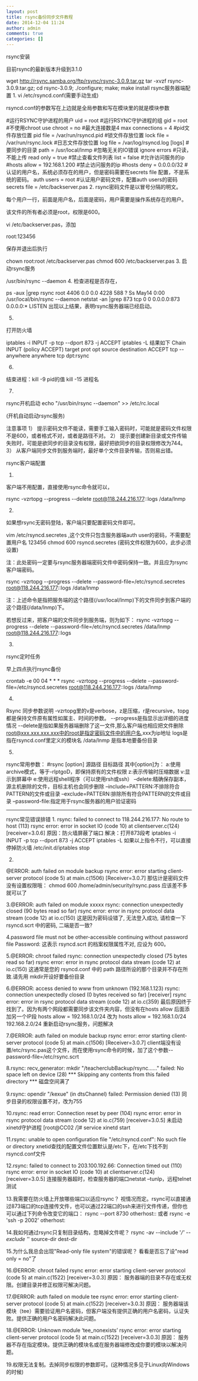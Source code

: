 ```yaml
---
layout: post
title: rsync备份同步文件教程
date: 2014-12-04 11:24
author: admin
comments: true
categories: []
---
```

rsync安装

目前rsync的最新版本升级到3.1.0

wget http://rsync.samba.org/ftp/rsync/rsync-3.0.9.tar.gz
tar -xvzf rsync-3.0.9.tar.gz; cd rsync-3.0.9;
./configure; make; make install
rsync服务器端配置
1.
vi /etc/rsyncd.conf(需要手动生成)

rsyncd.conf的参数写在上边就是全局参数和写在模块里的就是模块参数

#运行RSYNC守护进程的用户
uid = root
#运行RSYNC守护进程的组
gid = root
#不使用chroot
use chroot = no
#最大连接数是4
max connections = 4
#pid文件存放位置
pid file = /var/run/rsyncd.pid
#锁文件存放位置
lock file = /var/run/rsync.lock
#日志文件存放位置
log file = /var/log/rsyncd.log
[logs]
#要同步的目录
path = /usr/local/lnmp
#忽略无关的IO错误
ignore errors
#只读，不能上传
read only = true
#禁止查看文件列表
list = false
#允许访问服务的ip
#hosts allow = 192.168.1.200
#禁止访问服务的ip
#hosts deny = 0.0.0.0/32
#认证的用户名，系统必须存在的用户，但是密码需要在secrets file 配置，不是系统的密码。
auth users = root
#认证用户密码文件，配置auth users的密码
secrets file = /etc/backserver.pas
2.
rsync密码文件是以冒号分隔的明文。

每个用户一行，前面是用户名，后面是密码，用户需要是操作系统存在的用户。

该文件的所有者必须是root，权限是600。

vi /etc/backserver.pas，添加

root:123456

保存并退出后执行

chown root:root /etc/backserver.pas
chmod 600 /etc/backserver.pas
3.
启动rsync服务

/usr/bin/rsync --daemon
4.
检查进程是否存在，

ps -aux |grep rsync
root      4406  0.0  0.0   4228   588 ?        Ss   May14   0:00 /usr/local/bin/rsync --daemon
netstat -an |grep 873
tcp        0      0 0.0.0.0:873                 0.0.0.0:*                   LISTEN
出现以上结果，表明rsync服务器端已经启动。

5.
打开防火墙

iptables -i INPUT -p tcp --dport 873 -j ACCEPT
iptables -L
结果如下
Chain INPUT (policy ACCEPT)
target prot opt source destination
ACCEPT tcp -- anywhere anywhere tcp dpt:rsync

6.
结束进程：kill -9 pid的值
kill -15 进程名

7.
rsync开机启动
echo "/usr/bin/rsync --daemon" >> /etc/rc.local

(开机自动启动rsync服务)

注意事项
1） 提示密码文件不能读，需要手工输入密码时，可能就是密码文件权限不是600，或者格式不对，或者是路径不对。
2） 提示要创建新目录或文件传输失败时，可能是欲同步的目录没有权限，最好把欲同步的目录权限修改为744。
3） 从客户端同步文件到服务端时，最好单个文件目录传输，否则易出错。

rsync客户端配置

1.
客户端不用配置，直接使用rsync命令就可以，

rsync -vzrtopg --progress --delete root@118.244.216.177::logs /data/lnmp

2.
如果想rsync无密码登陆，客户端只要配置密码文件即可。

vim /etc/rsyncd.secretes ,这个文件只包含服务器端auth user的密码，不需要配置用户名
123456
chmod 600 rsyncd.secretes (密码文件权限为600，此步必须设置)

注：此处密码一定要与rsync服务器端密码文件中密码保持一致。并且应为rsync客户端密码。

rsync -vzrtopg --progress --delete --password-file=/etc/rsyncd.secretes root@118.244.216.177::logs /data/lnmp

注：上述命令是指把服务端的这个路径(/usr/local/lnmp)下的文件同步到客户端的这个路径(/data/lnmp)下。

若想反过来，把客户端的文件同步到服务端，则为如下：
rsync -vzrtopg --progress --delete --password-file=/etc/rsyncd.secretes /data/lnmp root@118.244.216.177::logs

3.
rsync定时任务

早上四点执行rsync备份

crontab -e
00 04 * * * rsync -vzrtopg --progress --delete --password-file=/etc/rsyncd.secretes root@118.244.216.177::logs /data/lnmp

4.
Rsync 同步参数说明
-vzrtopg里的v是verbose，z是压缩，r是recursive，topg都是保持文件原有属性如属主、时间的参数。
--progress是指显示出详细的进度情况
--delete是指如果服务器端删除了这一文件,那么客户端也相应把文件删除
root@xxx.xxx.xxx.xxx中的root是指定密码文件中的用户名,xxx为ip地址
logs是指在rsyncd.conf里定义的模块名
/data/lnmp 是指本地要备份目录

5.
rsync常用参数：
#rsync [option] 源路径 目标路径
其中[option]为：
a:使用archive模式，等于-rlptgoD，即保持原有的文件权限
z:表示传输时压缩数据
v:显示到屏幕中
e:使用远程shell程序（可以使用rsh或ssh）
–delete:精确保存副本，源主机删除的文件，目标主机也会同步删除
–include=PATTERN:不排除符合PATTERN的文件或目录
–exclude=PATTERN:排除所有符合PATTERN的文件或目录
–password-file:指定用于rsync服务器的用户验证密码

--------------------------------------------------------
rsync常见错误排错
1.
rsync: failed to connect to 118.244.216.177: No route to host (113)
rsync error: error in socket IO (code 10) at clientserver.c(124) [receiver=3.0.6]
原因：防火墙屏蔽了端口
解决：打开873段考
iptables -i INPUT -p tcp --dport 873 -j ACCEPT
iptables -L
如果以上指令不行，可以直接停掉防火墙
/etc/init.d/iptables stop

2.
@ERROR: auth failed on module backup
rsync error: error starting client-server protocol (code 5) at main.c(1506) [Receiver=3.0.7]
那估计是密码文件没有设置权限哦： chmod 600 /home/admin/security/rsync.pass
应该差不多就可以了

3.@ERROR: auth failed on module xxxxx
rsync: connection unexpectedly closed (90 bytes read so far)
rsync error: error in rsync protocol data stream (code 12) at io.c(150)
这是因为密码设错了, 无法登入成功, 请检查一下 rsyncd.scrt 中的密码, 二端是否一致?

4.password file must not be other-accessible
continuing without password file
Password:
这表示 rsyncd.scrt 的档案权限属性不对, 应设为 600。

5.@ERROR: chroot failed
rsync: connection unexpectedly closed (75 bytes read so far)
rsync error: error in rsync protocol data stream (code 12) at io.c(150)
这通常是您的 rsyncd.conf 中的 path 路径所设的那个目录并不存在所致.请先用 mkdir开设好要备份目录

6.@ERROR: access denied to www from unknown (192.168.1.123)
rsync: connection unexpectedly closed (0 bytes received so far) [receiver]
rsync error: error in rsync protocol data stream (code 12) at io.c(359)
最后原因终于找到了。因为有两个网段都需要同步该文件夹内容，但没有在hosts allow 后面添加另一个IP段
hosts allow = 192.168.1.0/24
改为
hosts allow = 192.168.1.0/24 192.168.2.0/24
重新启动rsync服务，问题解决

7.@ERROR: auth failed on module backup
rsync error: error starting client-server protocol (code 5) at main.c(1506) [Receiver=3.0.7]
client端没有设置/etc/rsync.pas这个文件，而在使用rsync命令的时候，加了这个参数--password-file=/etc/rsync.scrt

8.rsync: recv_generator: mkdir "/teacherclubBackup/rsync……" failed: No space left on device (28)
*** Skipping any contents from this failed directory ***
磁盘空间满了

9.rsync: opendir "/kexue" (in dtsChannel) failed: Permission denied (13)
同步目录的权限设置不对，改为755

10.rsync: read error: Connection reset by peer (104)
rsync error: error in rsync protocol data stream (code 12) at io.c(759) [receiver=3.0.5]
未启动xinetd守护进程
[root@CC02 /]# service xinetd start

11.rsync: unable to open configuration file "/etc/rsyncd.conf": No such file or directory
xnetid查找的配置文件位置默认是/etc下，在/etc下找不到rsyncd.conf文件

12.rsync: failed to connect to 203.100.192.66: Connection timed out (110)
rsync error: error in socket IO (code 10) at clientserver.c(124) [receiver=3.0.5]
连接服务器超时，检查服务器的端口netstat –tunlp，远程telnet测试

13.我需要在防火墙上开放哪些端口以适应rsync？
视情况而定。rsync可以直接通过873端口的tcp连接传文件，也可以通过22端口的ssh来进行文件传递，但你也可以通过下列命令改变它的端口：
rsync --port 8730 otherhost::
或者
rsync -e 'ssh -p 2002' otherhost:

14.我如何通过rsync只复制目录结构，忽略掉文件呢？
rsync -av --include '*/' --exclude '*' source-dir dest-dir

15.为什么我总会出现"Read-only file system"的错误呢？
看看是否忘了设"read only = no"了

16.@ERROR: chroot failed
rsync error: error starting client-server protocol (code 5) at main.c(1522) [receiver=3.0.3]
原因：
服务器端的目录不存在或无权限。创建目录并修正权限可解决问题。

17.@ERROR: auth failed on module tee
rsync error: error starting client-server protocol (code 5) at main.c(1522) [receiver=3.0.3]
原因：
服务器端该模块（tee）需要验证用户名密码，但客户端没有提供正确的用户名密码，认证失败。提供正确的用户名密码解决此问题。

18.@ERROR: Unknown module ‘tee_nonexists’
rsync error: error starting client-server protocol (code 5) at main.c(1522) [receiver=3.0.3]
原因：
服务器不存在指定模块。提供正确的模块名或在服务器端修改成你要的模块以解决问题。

19.权限无法复制。去掉同步权限的参数即可。(这种情况多见于Linux向Windows的时候)
